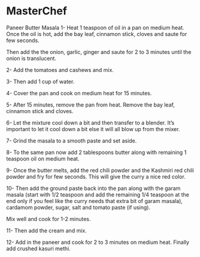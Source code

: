 # MasterChef
Paneer Butter Masala
1- Heat 1 teaspoon of oil in a pan on medium heat. Once the oil is hot, add the bay leaf, cinnamon stick, cloves and saute for few seconds.

Then add the the onion, garlic, ginger and saute for 2 to 3 minutes until the onion is translucent.

2- Add the tomatoes and cashews and mix.

3- Then add 1 cup of water.

4- Cover the pan and cook on medium heat for 15 minutes.

5- After 15 minutes, remove the pan from heat. Remove the bay leaf, cinnamon stick and cloves.

6- Let the mixture cool down a bit and then transfer to a blender. It’s important to let it cool down a bit else it will all blow up from the mixer.

7- Grind the masala to a smooth paste and set aside.

8- To the same pan now add 2 tablespoons butter along with remaining 1 teaspoon oil on medium heat.

9- Once the butter melts, add the red chili powder and the Kashmiri red chili powder and fry for few seconds. This will give the curry a nice red color.

10- Then add the ground paste back into the pan along with the garam masala (start with 1/2 teaspoon and add the remaining 1/4 teaspoon at the end only if you feel like the curry needs that extra bit of garam masala), cardamom powder, sugar, salt and tomato paste (if using).

Mix well and cook for 1-2 minutes.

11- Then add the cream and mix.

12- Add in the paneer and cook for 2 to 3 minutes on medium heat. Finally add crushed kasuri methi.

